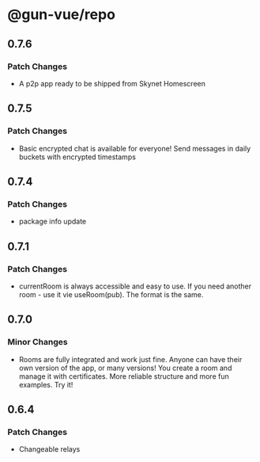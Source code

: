 # @gun-vue/repo

## 0.7.6

### Patch Changes

- A p2p app ready to be shipped from Skynet Homescreen

## 0.7.5

### Patch Changes

- Basic encrypted chat is available for everyone! Send messages in daily buckets with encrypted timestamps

## 0.7.4

### Patch Changes

- package info update

## 0.7.1

### Patch Changes

- currentRoom is always accessible and easy to use. If you need another room - use it vie useRoom(pub). The format is the same.

## 0.7.0

### Minor Changes

- Rooms are fully integrated and work just fine. Anyone can have their own version of the app, or many versions! You create a room and manage it with certificates. More reliable structure and more fun examples. Try it!

## 0.6.4

### Patch Changes

- Changeable relays
